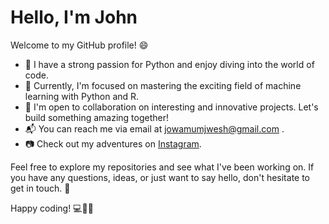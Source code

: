 # Hello, I'm John

Welcome to my GitHub profile! 😄

- 🚀 I have a strong passion for Python and enjoy diving into the world of code.
- 🌱 Currently, I'm focused on mastering the exciting field of machine learning with Python and R.
- 👯 I'm open to collaboration on interesting and innovative projects. Let's build something amazing together!
- 📬 You can reach me via email at jowamumjwesh@gmail.com .
- 📷 Check out my adventures on [Instagram](https://instagram.com/mj_weshh?igshid=NGExMmI2YTkyZg==).

Feel free to explore my repositories and see what I've been working on. If you have any questions, ideas, or just want to say hello, don't hesitate to get in touch. 🌟

Happy coding! 💻👨‍💻
